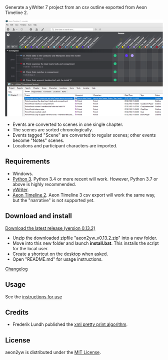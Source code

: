 Generate a yWriter 7 project from an csv outline exported from Aeon Timeline 2. 

[![Screenshot: Example](Screenshots/screen01.png)](https://raw.githubusercontent.com/peter88213/aeon2yw/main/docs/Screenshots/screen01.png)

- Events are converted to scenes in one single chapter.
- The scenes are sorted chronologically.
- Events tagged "Scene" are converted to regular scenes; other events become "Notes" scenes.
- Locations and participant characters are imported.

 
## Requirements

- Windows.
- [Python 3](https://www.python.org). Python 3.4 or more recent will work. However, Python 3.7 or above is highly recommended.
- [yWriter](http://spacejock.com/yWriter7.html).
- [Aeon Timeline 2](https://www.aeontimeline.com/). Aeon Timeline 3 csv export will work the same way, but the "narrative" is not supported yet.


## Download and install

[Download the latest release (version 0.13.2)](https://raw.githubusercontent.com/peter88213/aeon2yw/main/dist/aeon2yw_v0.13.2.zip)

- Unzip the downloaded zipfile "aeon2yw_v0.13.2.zip" into a new folder.
- Move into this new folder and launch **install.bat**. This installs the script for the local user.
- Create a shortcut on the desktop when asked.
- Open "README.md" for usage instructions.

[Changelog](changelog)

## Usage

See the [instructions for use](usage)

## Credits

- Frederik Lundh published the [xml pretty print algorithm](http://effbot.org/zone/element-lib.htm#prettyprint).


## License

aeon2yw is distributed under the [MIT License](http://www.opensource.org/licenses/mit-license.php).


 




